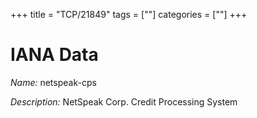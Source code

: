 +++
title = "TCP/21849"
tags = [""]
categories = [""]
+++

# IANA Data

_Name:_ netspeak-cps

_Description:_ NetSpeak Corp. Credit Processing System

